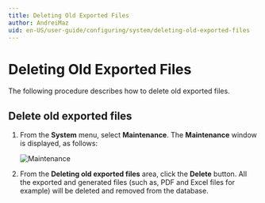 ```yaml
---
title: Deleting Old Exported Files
author: AndreiMaz
uid: en-US/user-guide/configuring/system/deleting-old-exported-files
---
```


# Deleting Old Exported Files

The following procedure describes how to delete old exported files.

## Delete old exported files

1. From the **System** menu, select **Maintenance**. The **Maintenance** window is displayed, as follows:
    
    ![Maintenance](_static/deleting-old-exported-files/deleting-old-exported-files.png)

2. From the **Deleting old exported files** area, click the **Delete** button. All the exported and generated files (such as, PDF and Excel files for example) will be deleted and removed from the database.